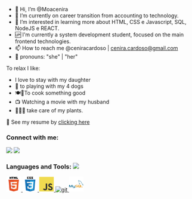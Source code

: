 - 👋 Hi, I’m @Moacenira
- 👀 I’m currently on career transition from accounting to technology.
- 💬 I’m interested in learning more about HTML, CSS e Javascript, SQL, NodeJS e REACT.
- 🆙 I'm currently a system development student, focused on the main frontend technologies.
- 📫 How to reach me @ceniracardoso | cenira.cardoso@gmail.com
- 👩 pronouns: "she" | "her"

To relax I like:

- I love to stay with my daughter
- 🐶 to playing with my 4 dogs
- 🍽🍕To cook something good
- 📺 Watching a movie with my husband
- 🌷🌼💐 take care of my plants.


📝 See my resume by <a  target="blank" href="https://www.canva.com/design/DAEt9e-xbIs/EQBRo8TMYJtn_rG2AFczig/view?utm_content=DAEt9e-xbIs&utm_campaign=designshare&utm_medium=link&utm_source=sharebutton">clicking here</a>

<h3 align="left">Connect with me:</h3>
<div>  
  <a href="https://www.linkedin.com/in/moacenira-da-silva-121582224/" target="_blank"><img src="https://img.shields.io/badge/-LinkedIn-%230077B5?style=for-the-badge&logo=linkedin&logoColor=white" target="_blank"></a> 
 <a href = "mailto:cenira.cardoso@gmail.com"><img src="https://img.shields.io/badge/Gmail-D14836?style=for-the-badge&logo=gmail&logoColor=white" target="_blank"></a>
 </div>

<h3 align="left">Languages and Tools: <img src="https://media.giphy.com/media/WUlplcMpOCEmTGBtBW/giphy.gif" width="30"></h3>
<p align="left"> 
<a href="https://www.w3.org/html/" target="_blank"> <img src="https://raw.githubusercontent.com/devicons/devicon/master/icons/html5/html5-original-wordmark.svg" alt="html5" width="40" height="40"/> </a> 
<a href="https://www.w3schools.com/css/" target="_blank"> <img src="https://raw.githubusercontent.com/devicons/devicon/master/icons/css3/css3-original-wordmark.svg" alt="css3" width="40" height="40"/> </a>
<a href="https://developer.mozilla.org/en-US/docs/Web/JavaScript" target="_blank"> <img src="https://raw.githubusercontent.com/devicons/devicon/master/icons/javascript/javascript-original.svg" alt="javascript" width="40" height="40"/> </a>
<a href="https://git-scm.com/" target="_blank"> <img src="https://www.vectorlogo.zone/logos/git-scm/git-scm-icon.svg" alt="git" width="40" height="40"/> </a> 
<a href="https://www.mysql.com/" target="_blank"> <img src="https://raw.githubusercontent.com/devicons/devicon/master/icons/mysql/mysql-original-wordmark.svg" alt="mysql" width="40" height="40"/> </a> 
</p>
